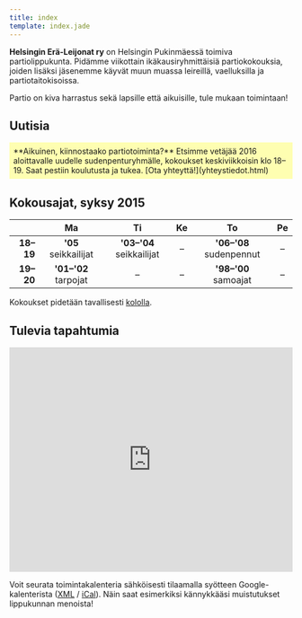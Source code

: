 ```yaml
---
title: index
template: index.jade
---
```


**Helsingin Erä-Leijonat ry** on Helsingin Pukinmäessä toimiva partiolippukunta. Pidämme viikottain ikäkausiryhmittäisiä partiokokouksia, joiden lisäksi jäsenemme käyvät muun muassa leireillä, vaelluksilla ja partiotaitokisoissa.

Partio on kiva harrastus sekä lapsille että aikuisille, tule mukaan toimintaan!

## Uutisia

<p style="background: rgba(255,255,0,.3);padding:.5em">
**Aikuinen, kiinnostaako partiotoiminta?**
Etsimme vetäjää 2016 aloittavalle uudelle sudenpenturyhmälle, kokoukset keskiviikkoisin klo 18–19. Saat pestiin koulutusta ja tukea. [Ota yhteyttä!](yhteystiedot.html)
</p>

## Kokousajat, syksy 2015

|           | Ma                   | Ti                       | Ke | To                      | Pe |
|----------:|:--------------------:|:------------------------:|:--:|:-----------------------:|:--:|
| **18–19** | **'05** seikkailijat | **'03–'04** seikkailijat | –  | **'06–'08** sudenpennut | –  |
| **19–20** | **'01–'02** tarpojat | –                        | –  | **'98–'00** samoajat    | –  |

Kokoukset pidetään tavallisesti [kololla](yhteystiedot.html#kolo).

## Tulevia tapahtumia

<iframe src="https://www.google.com/calendar/embed?mode=AGENDA&amp;title=%20&amp;height=400&amp;wkst=2&amp;bgcolor=%23eee&amp;src=uf6h5fqnsaf2fnrs6trs4906rk%40group.calendar.google.com&amp;color=%23B1440E&amp;ctz=Europe%2FHelsinki" width="100%" height="400" frameborder="0" scrolling="no"></iframe>

Voit seurata toimintakalenteria sähköisesti tilaamalla syötteen Google-kalenterista ([XML](https://www.google.com/calendar/feeds/uf6h5fqnsaf2fnrs6trs4906rk%40group.calendar.google.com/public/basic) / [iCal](https://www.google.com/calendar/ical/uf6h5fqnsaf2fnrs6trs4906rk%40group.calendar.google.com/public/basic.ics)). Näin saat esimerkiksi kännykkääsi muistutukset lippukunnan menoista!
